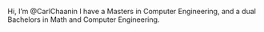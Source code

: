Hi, I’m @CarlChaanin
I have a Masters in Computer Engineering, and a dual Bachelors in Math and Computer Engineering.

<!---
CarlChaanin/CarlChaanin is a ✨ special ✨ repository because its `README.md` (this file) appears on your GitHub profile.
You can click the Preview link to take a look at your changes.
--->
